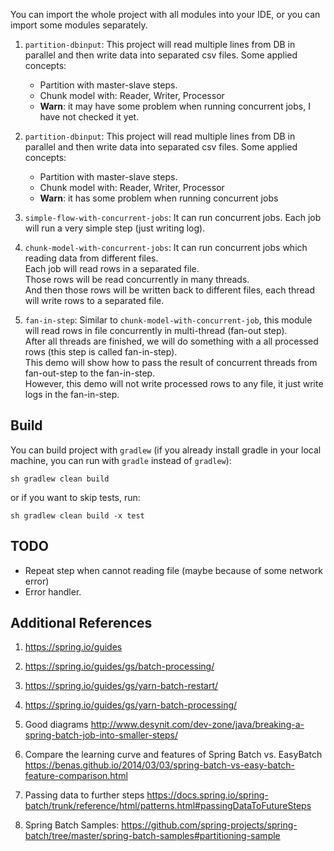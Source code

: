 You can import the whole project with all modules into your IDE, or you can import some modules separately.

1. `partition-dbinput`: This project will read multiple lines from DB in parallel and then write data into separated csv files.
Some applied concepts: 
    + Partition with master-slave steps.
    + Chunk model with: Reader, Writer, Processor
    + **Warn**: it may have some problem when running concurrent jobs, I have not checked it yet.

2. `partition-dbinput`: This project will read multiple lines from DB in parallel and then write data into separated csv files.
Some applied concepts: 
    + Partition with master-slave steps.
    + Chunk model with: Reader, Writer, Processor
    + **Warn**: it has some problem when running concurrent jobs

3. `simple-flow-with-concurrent-jobs`: 
It can run concurrent jobs. Each job will run a very simple step (just writing log). 

4. `chunk-model-with-concurrent-jobs`: 
It can run concurrent jobs which reading data from different files.<br/>
Each job will read rows in a separated file.<br/>
Those rows will be read concurrently in many threads.<br/>
And then those rows will be written back to different files, each thread will write rows to a separated file.<br/>

5. `fan-in-step`:
Similar to `chunk-model-with-concurrent-job`, this module will read rows in file concurrently in multi-thread (fan-out step).<br/>
After all threads are finished, we will do something with a all processed rows (this step is called fan-in-step).<br/>
This demo will show how to pass the result of concurrent threads from fan-out-step to the fan-in-step.<br/>
However, this demo will not write processed rows to any file, it just write logs in the fan-in-step.

## Build
You can build project with `gradlew` (if you already install gradle in your local machine, you can run with `gradle` instead of `gradlew`):
```
sh gradlew clean build
```
or if you want to skip tests, run:
```
sh gradlew clean build -x test
```

## TODO
+ Repeat step when cannot reading file (maybe because of some network error)
+ Error handler.

## Additional References
1. https://spring.io/guides
2. https://spring.io/guides/gs/batch-processing/
3. https://spring.io/guides/gs/yarn-batch-restart/
4. https://spring.io/guides/gs/yarn-batch-processing/
5. Good diagrams
    http://www.desynit.com/dev-zone/java/breaking-a-spring-batch-job-into-smaller-steps/ 

6. Compare the learning curve and features of Spring Batch vs. EasyBatch
    https://benas.github.io/2014/03/03/spring-batch-vs-easy-batch-feature-comparison.html 
7. Passing data to further steps
    https://docs.spring.io/spring-batch/trunk/reference/html/patterns.html#passingDataToFutureSteps
8. Spring Batch Samples: 
    https://github.com/spring-projects/spring-batch/tree/master/spring-batch-samples#partitioning-sample    


